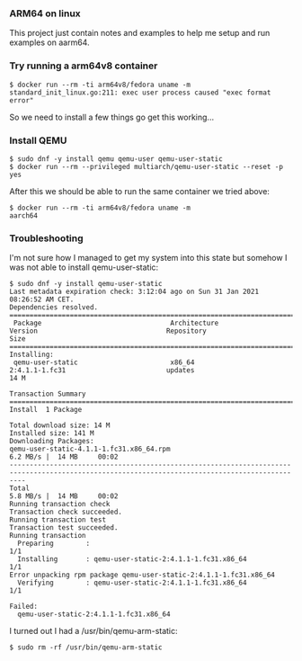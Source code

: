 ### ARM64 on linux
This project just contain notes and examples to help me setup and run examples
on aarm64.

### Try running a arm64v8 container
```console
$ docker run --rm -ti arm64v8/fedora uname -m
standard_init_linux.go:211: exec user process caused "exec format error"
```
So we need to install a few things go get this working...

### Install QEMU
```console
$ sudo dnf -y install qemu qemu-user qemu-user-static
$ docker run --rm --privileged multiarch/qemu-user-static --reset -p yes
```

After this we should be able to run the same container we tried above:
```console
$ docker run --rm -ti arm64v8/fedora uname -m
aarch64
```

### Troubleshooting
I'm not sure how I managed to get my system into this state but somehow
I was not able to install qemu-user-static:
```console
$ sudo dnf -y install qemu-user-static
Last metadata expiration check: 3:12:04 ago on Sun 31 Jan 2021 08:26:52 AM CET.
Dependencies resolved.
================================================================================================================================================
 Package                                Architecture                 Version                                Repository                     Size
================================================================================================================================================
Installing:
 qemu-user-static                       x86_64                       2:4.1.1-1.fc31                         updates                        14 M

Transaction Summary
================================================================================================================================================
Install  1 Package

Total download size: 14 M
Installed size: 141 M
Downloading Packages:
qemu-user-static-4.1.1-1.fc31.x86_64.rpm                                                                        6.2 MB/s |  14 MB     00:02    
------------------------------------------------------------------------------------------------------------------------------------------------
Total                                                                                                           5.8 MB/s |  14 MB     00:02     
Running transaction check
Transaction check succeeded.
Running transaction test
Transaction test succeeded.
Running transaction
  Preparing        :                                                                                                                        1/1 
  Installing       : qemu-user-static-2:4.1.1-1.fc31.x86_64                                                                                 1/1 
Error unpacking rpm package qemu-user-static-2:4.1.1-1.fc31.x86_64
  Verifying        : qemu-user-static-2:4.1.1-1.fc31.x86_64                                                                                 1/1 

Failed:
  qemu-user-static-2:4.1.1-1.fc31.x86_64
```
I turned out I had a /usr/bin/qemu-arm-static:
```console
$ sudo rm -rf /usr/bin/qemu-arm-static
```


